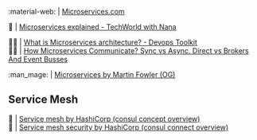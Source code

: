 :material-web: | [Microservices.com](https://microservices.io)</br>

:baby_bottle:  | [Microservices explained - TechWorld with Nana](https://www.youtube.com/watch?v=rv4LlmLmVWk&ab_channel=TechWorldwithNana)</br>

:technologist: | [What is Microservices architecture? - Devops Toolkit](https://www.youtube.com/watch?v=F-37_gV2tMs&ab_channel=DevOpsToolkit)</br>
:technologist: | [How Microservices Communicate? Sync vs Async. Direct vs Brokers And Event Busses](https://www.youtube.com/watch?v=6XTGcgt5clQ&ab_channel=DevOpsToolkit)</br>

:man_mage:     | [Microservices by Martin Fowler (OG)](https://martinfowler.com/articles/microservices.html)</br>

## Service Mesh
:baby_bottle:  | [Service mesh by HashiCorp (consul concept overview)](https://www.youtube.com/watch?v=8T8t4-hQY74&t=1s)</br>
:baby_bottle:  | [Service mesh security by HashiCorp (consul connect overview)](https://www.youtube.com/watch?v=mxeMdl0KvBI)</br>